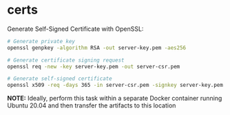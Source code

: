 # certs

Generate Self-Signed Certificate with OpenSSL: 

```sh
# Generate private key
openssl genpkey -algorithm RSA -out server-key.pem -aes256

# Generate certificate signing request
openssl req -new -key server-key.pem -out server-csr.pem

# Generate self-signed certificate
openssl x509 -req -days 365 -in server-csr.pem -signkey server-key.pem -out server-cert.pem
```

**NOTE:** Ideally, perform this task within a separate Docker container running Ubuntu 20.04 and then transfer the artifacts to this location